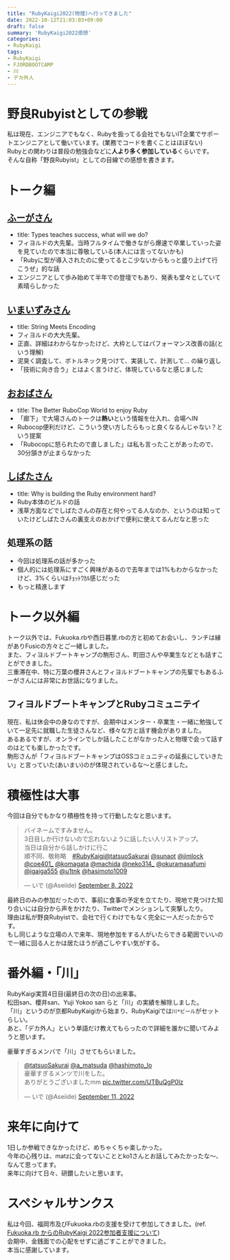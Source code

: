 ```yaml
---
title: "RubyKaigi2022(物理)へ行ってきました"
date: 2022-10-12T21:03:03+09:00
draft: false
summary: 'RubyKaigi2022感想'
categories:
- RubyKaigi
tags:
- RubyKaigi
- FJORDBOOTCAMP
- 川
- デカ外人
---
```

# 野良Rubyistとしての参戦
私は現在、エンジニアでもなく、Rubyを扱ってる会社でもないIT企業でサポートエンジニアとして働いています。(業務でコードを書くことはほぼない)  
Rubyとの関わりは普段の勉強会などに**人より多く参加している**くらいです。  
そんな自称「野良Rubyist」としての目線での感想を書きます。  

# トーク編
## [ふーがさん](https://rubykaigi.org/2022/presentations/fugakkbn.html#day1)
- title: Types teaches success, what will we do?
- フィヨルドの大先輩。当時フルタイムで働きながら爆速で卒業していった姿を見ていたので本当に尊敬している(本人には言ってないかも)
- 「Rubyに型が導入されたのに使ってるとこ少ないからもっと盛り上げて行こうぜ」的な話
- エンジニアとして歩み始めて半年での登壇でもあり、発表も堂々としていて素晴らしかった

## [いまいずみさん](https://rubykaigi.org/2022/presentations/ima1zumi.html#day3)
- title: String Meets Encoding
- フィヨルドの大大先輩。
- 正直、詳細はわからなかったけど、大枠としてはパフォーマンス改善の話(という理解)
- 泥臭く調査して、ボトルネック見つけて、実装して、計測して... の繰り返し
- 「技術に向き合う」とはよく言うけど、体現しているなと感じました

## [おおばさん](https://rubykaigi.org/2022/presentations/nay3.html#day3)
- title: The Better RuboCop World to enjoy Ruby
- 「廊下」で大場さんのトークは**熱い**という情報を仕入れ、会場へIN
- Rubocop便利だけど、こういう使い方したらもっと良くなるんじゃない？という提案
- 「Rubocopに怒られたので直しました」は私も言ったことがあったので、30分頷きが止まらなかった

## [しばたさん](https://rubykaigi.org/2022/presentations/hsbt.html#day3)
- title: Why is building the Ruby environment hard?
- Ruby本体のビルドの話
- 浅草方面などでしばたさんの存在と何やってる人なのか、というのは知っていたけどしばたさんの裏支えのおかげで便利に使えてるんだなと思った

## 処理系の話
- 今回は処理系の話が多かった
- 個人的には処理系にすごく興味があるので去年までは1%もわからなかったけど、3%くらいはﾁｮｯﾄﾜｶﾙ感じだった
- もっと精進します

# トーク以外編
トーク以外では、Fukuoka.rbや西日暮里.rbの方と初めてお会いし、ランチは縁がありFusicの方々とご一緒しました。  
また、フィヨルドブートキャンプの駒形さん、町田さんや卒業生などとも話すことができました。  
三重滞在中、特に万葉の櫻井さんとフィヨルドブートキャンプの先輩でもあるふーがさんには非常にお世話になりました。  

## フィヨルドブートキャンプとRubyコミュニテイ
現在、私は休会中の身なのですが、会期中はメンター・卒業生・一緒に勉強していて一足先に就職した生徒さんなど、様々な方と話す機会がありました。  
あるあるですが、オンラインでしか話したことがなかった人と物理で会って話すのはとても楽しかったです。  
駒形さんが「フィヨルドブートキャンプはOSSコミュニティの延長にしていきたい」と言っていた(あいまい)のが体現されているな〜と感じました。  

# 積極性は大事
今回は自分でもかなり積極性を持って行動したなと思います。  
<blockquote class="twitter-tweet"><p lang="ja" dir="ltr">バイネームですみません。<br>3日目しか行けないので忘れないように話したい人リストアップ。<br>当日は自分から話しかけに行こ<br>順不同、敬称略　<a href="https://twitter.com/hashtag/RubyKaigi?src=hash&amp;ref_src=twsrc%5Etfw">#RubyKaigi</a><a href="https://twitter.com/tatsuoSakurai?ref_src=twsrc%5Etfw">@tatsuoSakurai</a> <a href="https://twitter.com/sunaot?ref_src=twsrc%5Etfw">@sunaot</a> <a href="https://twitter.com/jimlock?ref_src=twsrc%5Etfw">@jimlock</a> <a href="https://twitter.com/coe401_?ref_src=twsrc%5Etfw">@coe401_</a> <a href="https://twitter.com/komagata?ref_src=twsrc%5Etfw">@komagata</a> <a href="https://twitter.com/machida?ref_src=twsrc%5Etfw">@machida</a> <a href="https://twitter.com/neko314_?ref_src=twsrc%5Etfw">@neko314_</a> <a href="https://twitter.com/okuramasafumi?ref_src=twsrc%5Etfw">@okuramasafumi</a> <a href="https://twitter.com/igaiga555?ref_src=twsrc%5Etfw">@igaiga555</a> <a href="https://twitter.com/u1tnk?ref_src=twsrc%5Etfw">@u1tnk</a> <a href="https://twitter.com/hasimoto1009?ref_src=twsrc%5Etfw">@hasimoto1009</a></p>&mdash; いで (@Aseiide) <a href="https://twitter.com/Aseiide/status/1567812192233463812?ref_src=twsrc%5Etfw">September 8, 2022</a></blockquote> <script async src="https://platform.twitter.com/widgets.js" charset="utf-8"></script>

最終日のみの参加だったので、事前に食事の予定を立てたり、現地で見つけた知り合いには自分から声をかけたり、Twitterでメンションして突撃したり。  
理由は私が野良Rubyistで、会社で行くわけでもなく完全に一人だったからです。  
もし同じような立場の人で来年、現地参加をする人がいたらできる範囲でいいので一緒に回る人とかは居たほうが過ごしやすい気がする。  

# 番外編・「川」
RubyKaigi実質4日目(最終日の次の日)の出来事。  
松田san、櫻井san、Yuji Yokoo san らと「川」の実績を解除しました。  
「川」というのが京都RubyKaigiから始まり、RubyKaigiでは`川*ビール`がセットらしい。  
あと、「デカ外人」という単語だけ教えてもらったので詳細を誰かに聞いてみようと思います。  

豪華すぎるメンバで「川」させてもらいました。
<blockquote class="twitter-tweet"><p lang="ja" dir="ltr"><a href="https://twitter.com/tatsuoSakurai?ref_src=twsrc%5Etfw">@tatsuoSakurai</a> <a href="https://twitter.com/a_matsuda?ref_src=twsrc%5Etfw">@a_matsuda</a> <a href="https://twitter.com/hashimoto_lo?ref_src=twsrc%5Etfw">@hashimoto_lo</a> <br>豪華すぎるメンツで川をした。<br>ありがとうございましたmm <a href="https://t.co/UTBuQgP0lz">pic.twitter.com/UTBuQgP0lz</a></p>&mdash; いで (@Aseiide) <a href="https://twitter.com/Aseiide/status/1568829783165005826?ref_src=twsrc%5Etfw">September 11, 2022</a></blockquote> <script async src="https://platform.twitter.com/widgets.js" charset="utf-8"></script>

# 来年に向けて
1日しか参戦できなかったけど、めちゃくちゃ楽しかった。  
今年の心残りは、matzに会ってないこととko1さんとお話してみたかったな〜、なんて思ってます。  
来年に向けて日々、研鑽したいと思います。  

# スペシャルサンクス
私は今回、福岡市及びFukuoka.rbの支援を受けて参加してきました。(ref. [Fukuoka.rb からのRubyKaigi 2022参加者支援について](https://gist.github.com/udzura/ed0252a8fd58a4f37bce3f1cf6a6046d))  
会期中、金銭面での心配をせずに過ごすことができました。  
本当に感謝しています。  
